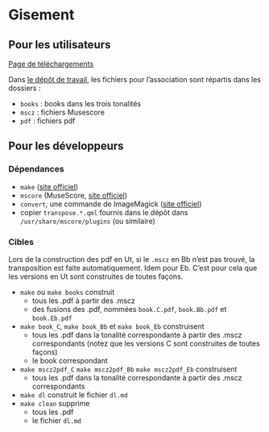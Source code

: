 # Gisement

## Pour les utilisateurs

[Page de téléchargements](https://gisementjazz.github.io/gisement/dl.html)

Dans [le dépôt de travail](https://github.com/GisementJazz/gisement),
les fichiers pour l’association sont répartis dans les dossiers :

* `books` : books dans les trois tonalités
* `mscz` : fichiers Musescore
* `pdf` : fichiers pdf

## Pour les développeurs

### Dépendances

* `make` ([site officiel](https://www.gnu.org/software/make/))
* `mscore` (MuseScore, [site officiel](musescore.org))
* `convert`, une commande de ImageMagick ([site officiel](http://www.imagemagick.org/))
* copier `transpose.*.qml` fournis dans le dépôt dans
  `/usr/share/mscore/plugins` (ou similaire)

### Cibles

Lors de la construction des pdf en Ut, si le `.mscz` en Bb n’est pas trouvé,
la transposition est faite automatiquement. Idem pour Eb. C’est pour cela que
les versions en Ut sont construites de toutes façons.

* `make` ou `make books` construit
    * tous les .pdf à partir des .mscz
    * des fusions des .pdf, nommées `book.C.pdf`, `book.Bb.pdf` et `book.Eb.pdf`
* `make book_C`, `make book_Bb` et `make book_Eb` construisent
    * tous les .pdf dans la tonalité correspondante à partir des .mscz
      correspondants (notez que les versions C sont construites de toutes façons)
    * le book correspondant
* `make mscz2pdf_C` `make mscz2pdf_Bb` `make mscz2pdf_Eb` construisent
    * tous les .pdf dans la tonalité correspondante à partir des .mscz
      correspondants
* `make dl` construit le fichier `dl.md`
* `make clean` supprime
    * tous les .pdf
    * le fichier `dl.md`
